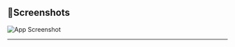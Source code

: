 <h2>📸Screenshots</h2>

![App Screenshot](https://via.placeholder.com/600x600?text=App+Screenshot+Here)

---

